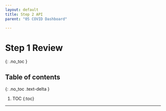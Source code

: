 ```yaml
---
layout: default
title: Step 2 API
parent: "05 COVID Dashboard"

---
```


# Step 1 Review
{: .no_toc }

## Table of contents
{: .no_toc .text-delta }

1. TOC
{:toc}

---
